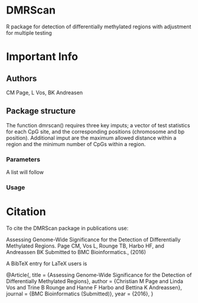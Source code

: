 # DMRScan
R package for detection of differentially methylated regions with adjustment for multiple testing

# Important Info
## Authors
CM Page, L Vos, BK Andreasen

## Package structure
The function dmrscan() requires three key imputs; a vector of test statistics for each CpG site, and the corresponding positions (chromosome and bp position). Additional imput are the maximum allowed distance within a region and the minimum number of CpGs within a region.

### Parameters
A list will follow

### Usage



# Citation

To cite the DMRScan package in publications use:

  Assessing Genome-Wide Significance for the Detection of Differentially Methylated Regions. Page CM, Vos L, Rounge TB, Harbo   HF, and Andreassen BK Submitted to BMC Bioinformatics., (2016) 

A BibTeX entry for LaTeX users is

  @Article{,
    title = {Assessing Genome-Wide Significance for the Detection of Differentially Methylated Regions},
    author = {Christian M Page and Linda Vos and Trine B Rounge and Hanne F Harbo and Bettina K Andreassen},
    journal = {BMC Bioinformatics (Submitted)},
    year = {2016},
  }
